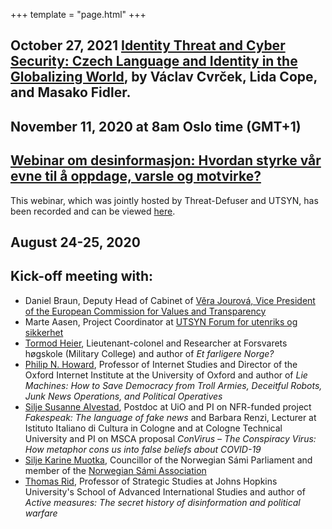 +++
template = "page.html"
+++

## October 27, 2021 [Identity Threat and Cyber Security: Czech Language and Identity in the Globalizing World](https://watson.brown.edu/events/2021/identity-threat-and-cyber-security-czech-language-and-identity-globalizing-world), by Václav Cvrček, Lida Cope, and Masako Fidler.

## November 11, 2020 at 8am Oslo time (GMT+1)
## [Webinar om desinformasjon: Hvordan styrke vår evne til å oppdage, varsle og motvirke?](https://www.prosjektutsyn.no/webinar-om-desinformasjon/)

This webinar, which was jointly hosted by Threat-Defuser and UTSYN, has been recorded and can be viewed [here](https://www.youtube.com/watch?v=_R-4_oqVavA).


## August 24-25, 2020
## Kick-off meeting with:
- Daniel Braun, Deputy Head of Cabinet of
        <a href="https://ec.europa.eu/commission/commissioners/2019-2024/jourova/team_en">Věra Jourová, Vice President of the European Commission for Values and Transparency</a>
- Marte Aasen, Project Coordinator at
        <a href="https://www.prosjektutsyn.no/">UTSYN Forum for utenriks og sikkerhet</a>
- <a href="https://forsvaret.no/hogskolene/forsvarets-hogskole/ansatte/ansatte/Heier%20Tormod">Tormod Heier</a>,
        Lieutenant-colonel and Researcher at Forsvarets høgskole
        (Military College) and author of <i>Et farligere Norge?</i>
- <a href="https://www.oii.ox.ac.uk/people/philip-howard/">Philip N. Howard</a>,
        Professor of Internet Studies and Director of the Oxford Internet Institute at the University of Oxford and author of
	<i>Lie Machines: How to Save Democracy from Troll Armies, Deceitful Robots, Junk News Operations, and Political Operatives</i>
- <a href="https://www.hf.uio.no/ilos/personer/vit/susanas/">Silje Susanne Alvestad</a>,
        Postdoc at UiO and PI on NFR-funded project <i>Fakespeak: The language of fake news</i>
	and Barbara Renzi, Lecturer at Istituto Italiano di Cultura in Cologne and at
	Cologne Technical University and PI on MSCA proposal
	<i>ConVirus – The Conspiracy Virus: How metaphor cons us into false beliefs about COVID-19</i>
- <a href="https://sametinget.no/finn-ansatt/?personid=44&zx=w">Silje Karine Muotka</a>,
        Councillor of the Norwegian Sámi Parliament and member of the
        <a href="https://nsr.no/">Norwegian Sámi Association</a>
- <a href="https://sais.jhu.edu/users/trid2">Thomas Rid</a>,
        Professor of Strategic Studies at Johns Hopkins University's School of Advanced International Studies and author of
	<i>Active measures: The secret history of disinformation and political warfare</i>
